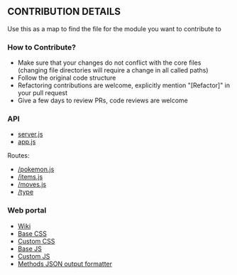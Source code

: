 ## CONTRIBUTION DETAILS
Use this as a map to find the file for the module you want to contribute to

### How to Contribute?
* Make sure that your changes do not conflict with the core files (changing file directories will require a change in all called paths)
* Follow the original code structure
* Refactoring contributions are welcome, explicitly mention "[Refactor]" in your pull request
* Give a few days to review PRs, code reviews are welcome 

### API

- [server.js](/server.js)
- [app.js](/app.js)

Routes:
- [/pokemon.js](/api/routes/pokemon.js)
- [/items.js](/api/routes/items.js)
- [/moves.js](/api/routes/moves.js)
- [/type](/api/routes/type.js)

### Web portal

- [Wiki](/docs/index.html)
- [Base CSS](/docs/css/style.css)
- [Custom CSS](/docs/css/custom.css)
- [Base JS](/docs/js/main.js)
- [Custom JS](/docs/js/custom.js)
- [Methods JSON output formatter](/docs/js/jsonsamples.js)
